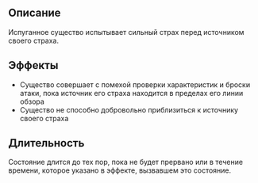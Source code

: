 ## Описание
Испуганное существо испытывает сильный страх перед источником своего страха.

## Эффекты
- Существо совершает с помехой проверки характеристик и броски атаки, пока источник его страха находится в пределах его линии обзора
- Существо не способно добровольно приблизиться к источнику своего страха

## Длительность
Состояние длится до тех пор, пока не будет прервано или в течение времени, которое указано в эффекте, вызвавшем это состояние. 